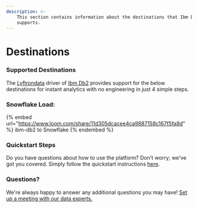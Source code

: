 ```yaml
---
description: >-
    This section contains information about the destinations that Ibm Db2
    supports.
---
```


# Destinations

### Supported Destinations

The [Lyftrondata](https://www.lyftrondata.com/) driver of [Ibm Db2](https://www.lyftrondata.com/integration/ibm-db2/) provides support for the below destinations for instant analytics with no engineering in just 4 simple steps.

### Snowflake Load:

{% embed url="https://www.loom.com/share/11d305dcacee4ca9887158c167f5fa8d" %}
ibm-db2 to Snowflake
{% endembed %}

### Quickstart Steps

Do you have questions about how to use the platform? Don't worry; we've got you covered. Simply follow the quickstart instructions [here](../../../quickstart-steps.md).

### Questions? <a href="#questions" id="questions"></a>

We're always happy to answer any additional questions you may have! [Set up a meeting with our data experts.](https://www.lyftrondata.com/book-a-meeting/)
